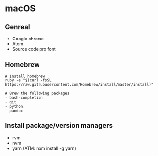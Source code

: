 # macOS

## Genreal
- Google chrome
- Atom
- Source code pro font

## Homebrew
```shell
# Install homebrew
ruby -e "$(curl -fsSL https://raw.githubusercontent.com/Homebrew/install/master/install)"

# Brew the following packages
- bash-completion
- git
- python
- pandoc
```

## Install package/version managers
- rvm
- nvm
- yarn (ATM: npm install -g yarn)
